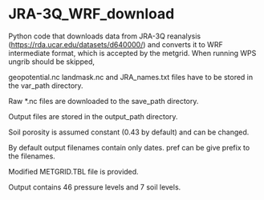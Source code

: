 # JRA-3Q_WRF_download
Python code that downloads data from JRA-3Q reanalysis (https://rda.ucar.edu/datasets/d640000/) and converts it to WRF intermediate format, which is accepted by the metgrid. When running WPS ungrib should be skipped, 

geopotential.nc landmask.nc and JRA_names.txt files have to be stored in the var_path directory.

Raw *.nc files are downloaded to the save_path directory.

Output files are stored in the output_path directory.

Soil porosity is assumed constant (0.43 by default) and can be changed.

By default output filenames contain only dates. pref can be give prefix to the filenames.

Modified METGRID.TBL file is provided.

Output contains 46 pressure levels and 7 soil levels.
